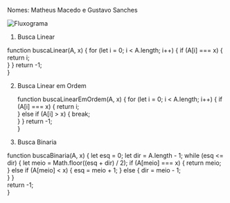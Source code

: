 Nomes: Matheus Macedo e Gustavo Sanches

![Fluxograma](https://github.com/user-attachments/assets/4f673fcc-fed3-4b31-bc57-baa7796f8112)

1. Busca Linear

function buscaLinear(A, x) {
    for (let i = 0; i < A.length; i++) {
        if (A[i] === x) {
            return i;  
        }
    }
    return -1;  
}


2. Busca Linear em Ordem

   function buscaLinearEmOrdem(A, x) {
    for (let i = 0; i < A.length; i++) {
        if (A[i] === x) {
            return i;  
        } else if (A[i] > x) {
            break;  
        }
    }
    return -1;  
}


3. Busca Binaria 

function buscaBinaria(A, x) {
    let esq = 0;
    let dir = A.length - 1; 
    while (esq <= dir) {
        let meio = Math.floor((esq + dir) / 2);
        if (A[meio] === x) {
            return meio;  
        } else if (A[meio] < x) {
            esq = meio + 1; 
        } else {
            dir = meio - 1;  
        }
    }  
    return -1;  
}
